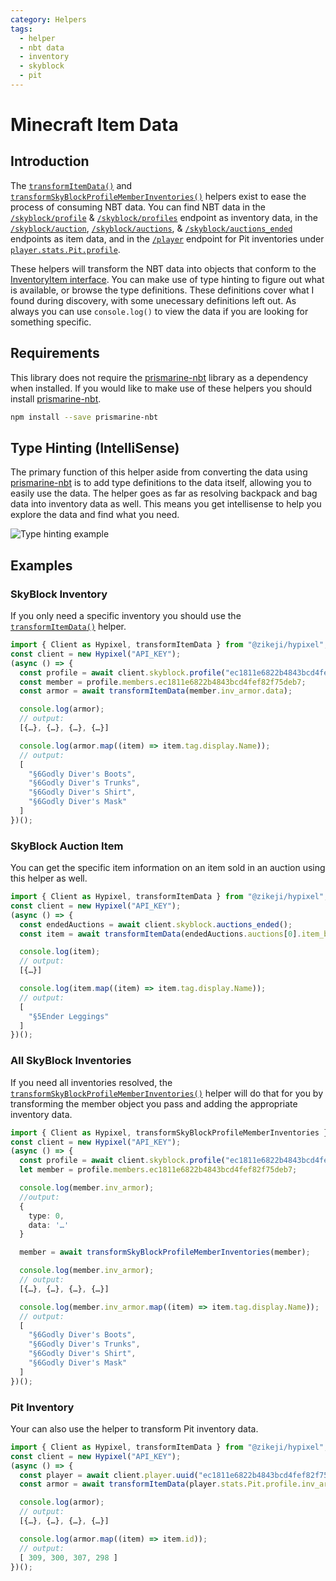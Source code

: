 ```yaml
---
category: Helpers
tags:
  - helper
  - nbt data
  - inventory
  - skyblock
  - pit
---
```

# Minecraft Item Data

## Introduction

The [<code class="language-javascript"><span class="token function">transformItemData</span><span class="token punctuation">(</span><span class="token punctuation">)</span></code>](/ts-api/#transformitemdata) and [<code class="language-javascript"><span class="token function">transformSkyBlockProfileMemberInventories</span><span class="token punctuation">(</span><span class="token punctuation">)</span></code>](/ts-api/#transformskyblockprofilememberinventories) helpers exist to ease the process of consuming NBT data. You can find NBT data in the [`/skyblock/profile`](/ts-api/classes/skyblock/#profile) & [`/skyblock/profiles`](/ts-api/classes/skyblockprofiles/#uuid) endpoint as inventory data, in the [`/skyblock/auction`](/ts-api/classes/skyblockauction/#player), [`/skyblock/auctions`](/ts-api/classes/skyblockauctions/#page), & [`/skyblock/auctions_ended`](/classes/skyblock/#auctions-ended) endpoints as item data, and in the [`/player`](/ts-api/classes/player/#uuid) endpoint for Pit inventories under [`player.stats.Pit.profile`](/ts-api/interfaces/components.schemas.playerstatspitprofile/#hierarchy).

These helpers will transform the NBT data into objects that conform to the [InventoryItem interface](/ts-api/interfaces/nbtinventoryitem/#hierarchy). You can make use of type hinting to figure out what is available, or browse the type definitions. These definitions cover what I found during discovery, with some unecessary definitions left out. As always you can use <code class="language-javascript"><span class="token function">console</span><span class="token punctuation">.</span><span class="token function">log</span><span class="token punctuation">(</span><span class="token punctuation">)</span></code> to view the data if you are looking for something specific.

## Requirements

This library does not require the [prismarine-nbt](https://www.npmjs.com/package/prismarine-nbt) library as a dependency when installed. If you would like to make use of these helpers you should install [prismarine-nbt](https://www.npmjs.com/package/prismarine-nbt).

```bash
npm install --save prismarine-nbt
```

## Type Hinting (IntelliSense)

The primary function of this helper aside from converting the data using [prismarine-nbt](https://www.npmjs.com/package/prismarine-nbt) is to add type definitions to the data itself, allowing you to easily use the data. The helper goes as far as resolving backpack and bag data into inventory data as well. This means you get intellisense to help you explore the data and find what you need.

![Type hinting example](./inventorydata.example.webp)

## Examples

### SkyBlock Inventory

If you only need a specific inventory you should use the [<code class="language-javascript"><span class="token function">transformItemData</span><span class="token punctuation">(</span><span class="token punctuation">)</span></code>](/ts-api/#transformitemdata) helper.

```typescript
import { Client as Hypixel, transformItemData } from "@zikeji/hypixel";
const client = new Hypixel("API_KEY");
(async () => {
  const profile = await client.skyblock.profile("ec1811e6822b4843bcd4fef82f75deb7");
  const member = profile.members.ec1811e6822b4843bcd4fef82f75deb7;
  const armor = await transformItemData(member.inv_armor.data);

  console.log(armor);
  // output:
  [{…}, {…}, {…}, {…}]

  console.log(armor.map((item) => item.tag.display.Name));
  // output:
  [
    "§6Godly Diver's Boots",
    "§6Godly Diver's Trunks",
    "§6Godly Diver's Shirt",
    "§6Godly Diver's Mask"
  ]
})();
```

### SkyBlock Auction Item

You can get the specific item information on an item sold in an auction using this helper as well.

```typescript
import { Client as Hypixel, transformItemData } from "@zikeji/hypixel";
const client = new Hypixel("API_KEY");
(async () => {
  const endedAuctions = await client.skyblock.auctions_ended();
  const item = await transformItemData(endedAuctions.auctions[0].item_bytes);

  console.log(item);
  // output:
  [{…}]

  console.log(item.map((item) => item.tag.display.Name));
  // output:
  [
    "§5Ender Leggings"
  ]
})();
```

### All SkyBlock Inventories

If you need all inventories resolved, the [<code class="language-javascript"><span class="token function">transformSkyBlockProfileMemberInventories</span><span class="token punctuation">(</span><span class="token punctuation">)</span></code>](/ts-api/#transformskyblockprofilememberinventories) helper will do that for you by transforming the member object you pass and adding the appropriate inventory data.

```typescript
import { Client as Hypixel, transformSkyBlockProfileMemberInventories } from "@zikeji/hypixel";
const client = new Hypixel("API_KEY");
(async () => {
  const profile = await client.skyblock.profile("ec1811e6822b4843bcd4fef82f75deb7");
  let member = profile.members.ec1811e6822b4843bcd4fef82f75deb7;

  console.log(member.inv_armor);
  //output: 
  {
    type: 0,
    data: '…'
  }

  member = await transformSkyBlockProfileMemberInventories(member);

  console.log(member.inv_armor);
  // output:
  [{…}, {…}, {…}, {…}]

  console.log(member.inv_armor.map((item) => item.tag.display.Name));
  // output:
  [
    "§6Godly Diver's Boots",
    "§6Godly Diver's Trunks",
    "§6Godly Diver's Shirt",
    "§6Godly Diver's Mask"
  ]
})();
```

### Pit Inventory

Your can also use the helper to transform Pit inventory data. 

```typescript
import { Client as Hypixel, transformItemData } from "@zikeji/hypixel";
const client = new Hypixel("API_KEY");
(async () => {
  const player = await client.player.uuid("ec1811e6822b4843bcd4fef82f75deb7");
  const armor = await transformItemData(player.stats.Pit.profile.inv_armor.data);

  console.log(armor);
  // output:
  [{…}, {…}, {…}, {…}]

  console.log(armor.map((item) => item.id));
  // output:
  [ 309, 300, 307, 298 ]
})();
```